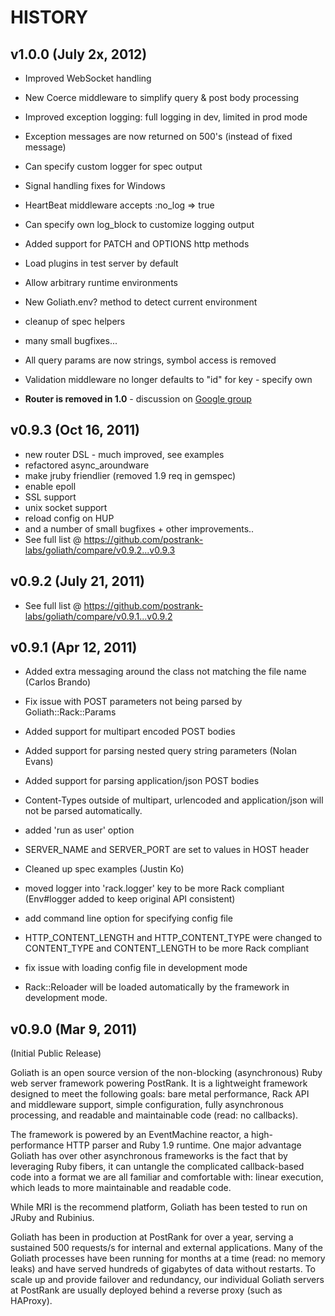 # HISTORY

## v1.0.0 (July 2x, 2012)

  - Improved WebSocket handling
  - New Coerce middleware to simplify query & post body processing
  - Improved exception logging: full logging in dev, limited in prod mode
  - Exception messages are now returned on 500's (instead of fixed message)
  - Can specify custom logger for spec output
  - Signal handling fixes for Windows
  - HeartBeat middleware accepts :no_log => true
  - Can specify own log_block to customize logging output
  - Added support for PATCH and OPTIONS http methods
  - Load plugins in test server by default
  - Allow arbitrary runtime environments
  - New Goliath.env? method to detect current environment
  - cleanup of spec helpers
  - many small bugfixes...

  - All query params are now strings, symbol access is removed
  - Validation middleware no longer defaults to "id" for key - specify own
  - **Router is removed in 1.0** - discussion on [Google group](https://groups.google.com/d/topic/goliath-io/SZxl78BNhUM/discussion)

## v0.9.3 (Oct 16, 2011)

  - new router DSL - much improved, see examples
  - refactored async_aroundware
  - make jruby friendlier (removed 1.9 req in gemspec)
  - enable epoll
  - SSL support
  - unix socket support
  - reload config on HUP
  - and a number of small bugfixes + other improvements..
  - See full list @ https://github.com/postrank-labs/goliath/compare/v0.9.2...v0.9.3

## v0.9.2 (July 21, 2011)

  - See full list @ https://github.com/postrank-labs/goliath/compare/v0.9.1...v0.9.2

## v0.9.1 (Apr 12, 2011)

  - Added extra messaging around the class not matching the file name (Carlos Brando)

  - Fix issue with POST parameters not being parsed by Goliath::Rack::Params
  - Added support for multipart encoded POST bodies
  - Added support for parsing nested query string parameters (Nolan Evans)
  - Added support for parsing application/json POST bodies
  - Content-Types outside of multipart, urlencoded and application/json will not be parsed automatically.

  - added 'run as user' option
  - SERVER_NAME and SERVER_PORT are set to values in HOST header

  - Cleaned up spec examples (Justin Ko)

  - moved logger into 'rack.logger' key to be more Rack compliant (Env#logger added to
    keep original API consistent)
  - add command line option for specifying config file
  - HTTP_CONTENT_LENGTH and HTTP_CONTENT_TYPE were changed to CONTENT_TYPE and CONTENT_LENGTH
    to be more Rack compliant
  - fix issue with loading config file in development mode

  - Rack::Reloader will be loaded automatically by the framework in development mode.


## v0.9.0 (Mar 9, 2011)

(Initial Public Release)

Goliath is an open source version of the non-blocking (asynchronous) Ruby web server framework
powering PostRank. It is a lightweight framework designed to meet the following goals: bare
metal performance, Rack API and middleware support, simple configuration, fully asynchronous
processing, and readable and maintainable code (read: no callbacks).

The framework is powered by an EventMachine reactor, a high-performance HTTP parser and Ruby 1.9
runtime. One major advantage Goliath has over other asynchronous frameworks is the fact that by
leveraging Ruby fibers, it can untangle the complicated callback-based code into a format we are
all familiar and comfortable with: linear execution, which leads to more maintainable and readable code.

While MRI is the recommend platform, Goliath has been tested to run on JRuby and Rubinius.

Goliath has been in production at PostRank for over a year, serving a sustained 500 requests/s for
internal and external applications. Many of the Goliath processes have been running for months at
a time (read: no memory leaks) and have served hundreds of gigabytes of data without restarts. To
scale up and provide failover and redundancy, our individual Goliath servers at PostRank are usually
deployed behind a reverse proxy (such as HAProxy).
